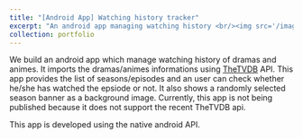 ```yaml
---
title: "[Android App] Watching history tracker"
excerpt: "An android app managing watching history <br/><img src='/images/2016_watching.png'>"
collection: portfolio
---
```

We build an android app which manage watching history of dramas and animes. It imports the dramas/animes informations using [TheTVDB](https://thetvdb.com/) API. This app provides the list of seasons/episodes and an user can check whether he/she has watched the epsiode or not. It also shows a randomly selected season banner as a background image. Currently, this app is not being published because it does not support the recent TheTVDB api.

This app is developed using the native android API.
